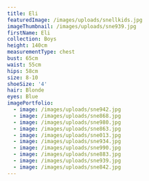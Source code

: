 ```yaml
---
title: Eli
featuredImage: /images/uploads/snellkids.jpg
imageThumbnail: /images/uploads/sne939.jpg
firstName: Eli
collection: Boys
height: 140cm
measurementType: chest
bust: 65cm
waist: 55cm
hips: 58cm
size: 8-10
shoeSize: '4'
hair: Blonde
eyes: Blue
imagePortfolio:
  - image: /images/uploads/sne942.jpg
  - image: /images/uploads/sne868.jpg
  - image: /images/uploads/sne980.jpg
  - image: /images/uploads/sne863.jpg
  - image: /images/uploads/sne013.jpg
  - image: /images/uploads/sne934.jpg
  - image: /images/uploads/sne990.jpg
  - image: /images/uploads/sne883.jpg
  - image: /images/uploads/sne939.jpg
  - image: /images/uploads/sne842.jpg
---
```



